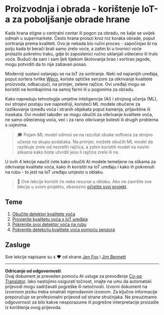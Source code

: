 <!--
CO_OP_TRANSLATOR_METADATA:
{
  "original_hash": "3764e089adf2d5801272bc0895f8498b",
  "translation_date": "2025-08-28T12:03:33+00:00",
  "source_file": "4-manufacturing/README.md",
  "language_code": "hr"
}
-->
# Proizvodnja i obrada - korištenje IoT-a za poboljšanje obrade hrane

Kada hrana stigne u centralni centar ili pogon za obradu, ne šalje se uvijek odmah u supermarkete. Često hrana prolazi kroz niz koraka obrade, poput sortiranja prema kvaliteti. Ovo je nekada bio ručni proces - započinjao bi na polju kada bi berači brali samo zrelo voće, a zatim bi u tvornici voće prolazilo pokretnu traku, gdje bi zaposlenici ručno uklanjali oštećeno ili trulo voće. Budući da sam i sam ljeti tijekom školovanja brao i sortirao jagode, mogu potvrditi da to nije zabavan posao.

Moderniji sustavi oslanjaju se na IoT za sortiranje. Neki od najranijih uređaja, poput sortera tvrtke [Weco](https://wecotek.com), koriste optičke senzore za otkrivanje kvalitete proizvoda, odbacujući, na primjer, zelene rajčice. Ovi uređaji mogu se koristiti na kombajnima na samoj farmi ili u pogonima za obradu.

Kako napreduju tehnologije umjetne inteligencije (AI) i strojnog učenja (ML), ovi strojevi postaju sve napredniji, koristeći ML modele obučene za razlikovanje između voća i stranih objekata poput kamenja, prljavštine ili insekata. Ovi modeli također se mogu obučiti za otkrivanje kvalitete voća, ne samo oštećenog voća, već i za rano otkrivanje bolesti ili drugih problema s usjevima.

> 🎓 Pojam *ML model* odnosi se na rezultat obuke softvera za strojno učenje na skupu podataka. Na primjer, možete obučiti ML model da razlikuje zrele od nezrelih rajčica, a zatim koristiti model na novim slikama kako biste utvrdili jesu li rajčice zrele ili ne.

U ovih 4 lekcije naučit ćete kako obučiti AI modele temeljene na slikama za otkrivanje kvalitete voća, kako ih koristiti na IoT uređaju i kako ih pokrenuti na rubu - to jest na IoT uređaju umjesto u oblaku.

> 💁 Ove lekcije koristit će neke resurse u oblaku. Ako ne završite sve lekcije u ovom projektu, obavezno [očistite svoj projekt](../clean-up.md).

## Teme

1. [Obučite detektor kvalitete voća](./lessons/1-train-fruit-detector/README.md)
1. [Provjerite kvalitetu voća s IoT uređaja](./lessons/2-check-fruit-from-device/README.md)
1. [Pokrenite svoj detektor voća na rubu](./lessons/3-run-fruit-detector-edge/README.md)
1. [Pokrenite detekciju kvalitete voća pomoću senzora](./lessons/4-trigger-fruit-detector/README.md)

## Zasluge

Sve lekcije napisane su s ♥️ od strane [Jen Fox](https://github.com/jenfoxbot) i [Jim Bennett](https://GitHub.com/JimBobBennett)

---

**Odricanje od odgovornosti**:  
Ovaj dokument je preveden pomoću AI usluge za prevođenje [Co-op Translator](https://github.com/Azure/co-op-translator). Iako nastojimo osigurati točnost, imajte na umu da automatski prijevodi mogu sadržavati pogreške ili netočnosti. Izvorni dokument na izvornom jeziku treba smatrati mjerodavnim izvorom. Za ključne informacije preporučuje se profesionalni prijevod od strane stručnjaka. Ne preuzimamo odgovornost za bilo kakve nesporazume ili pogrešne interpretacije proizašle iz korištenja ovog prijevoda.